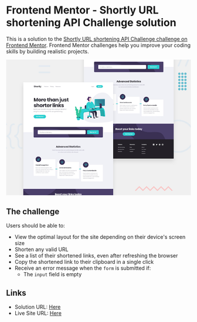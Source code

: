 # Frontend Mentor - Shortly URL shortening API Challenge solution

This is a solution to the [Shortly URL shortening API Challenge challenge on Frontend Mentor](https://www.frontendmentor.io/challenges/url-shortening-api-landing-page-2ce3ob-G). Frontend Mentor challenges help you improve your coding skills by building realistic projects. 

![Design preview for the Shortly URL shortening API coding challenge](./design/desktop-preview.jpg)

## The challenge

Users should be able to:

- View the optimal layout for the site depending on their device's screen size
- Shorten any valid URL
- See a list of their shortened links, even after refreshing the browser
- Copy the shortened link to their clipboard in a single click
- Receive an error message when the `form` is submitted if:
  - The `input` field is empty

## Links

- Solution URL: [Here](https://www.frontendmentor.io/solutions/great-challenge-wFLTY187F)
- Live Site URL: [Here](https://url-shortening-api-master-rust.vercel.app/)